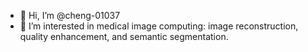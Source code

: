 - 👋 Hi, I’m @cheng-01037
- 👀 I’m interested in medical image computing: image reconstruction, quality enhancement, and semantic segmentation.

<!---
cheng-01037/cheng-01037 is a ✨ special ✨ repository because its `README.md` (this file) appears on your GitHub profile.
You can click the Preview link to take a look at your changes.
--->
